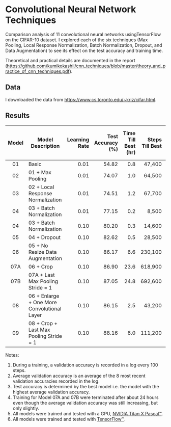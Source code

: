 # Convolutional Neural Network Techniques
Comparison analysis of 11 convolutional neural networks usingTensorFlow on the CIFAR-10 dataset. I explored each of the six techniques (Max Pooling, Local Response Normalization, Batch Normalization, Dropout, and Data Augmentation) to see its effect on the test accuracy and training time.

Theoretical and practical details are documented in the report (https://github.com/kumikokashii/cnn_techniques/blob/master/theory_and_practice_of_cnn_techniques.pdf).

## Data
I downloaded the data from https://www.cs.toronto.edu/~kriz/cifar.html.

## Results
Model | Model Description | Learning Rate | Test Accuracy (%) | Time Till Best (hr) | Steps Till Best | Average Time Per Step (sec)
:---:| --- | ---:| ---:|---:| ---:|---:
01 | Basic | 0.01 | 54.82 | 0.8 | 47,400 | 0.058
02 | 01 + Max Pooling | 0.01 | 74.07 | 1.0 | 64,500 | 0.058
03 | 02 + Local Response Normalization | 0.01 | 74.51 | 1.2 | 67,700 | 0.062
04 | 03 + Batch Normalization | 0.01 | 77.15 | 0.2 | 8,500 | 0.098
04 | 03 + Batch Normalization | 0.10 | 80.20 | 0.3 | 14,600 | 0.077
05 | 04 + Dropout | 0.10 | 82.62 | 0.5 | 28,500 | 0.069
06 | 05 + No Resize Data Augmentation | 0.10 | 86.17 | 6.6 | 230,100 | 0.104
07A | 06 + Crop | 0.10 | 86.90 | 23.6 | 618,900 | 0.137
07B | 07A + Last Max Pooling Stride = 1 | 0.10 | 87.05 | 24.8 | 692,600 | 0.129
08 | 06 + Enlarge + One More Convolutional Layer | 0.10 | 86.15 | 2.5 | 43,200 | 0.204
09 | 08 + Crop + Last Max Pooling Stride = 1 | 0.10 | 88.16 | 6.0 | 111,200 | 0.193

Notes:<br />
1) During a training, a validation accuracy is recorded in a log every 100 steps.<br />
2) Average validation accuracy is an average of the 8 most recent validation accuracies recorded in the log.<br />
3) Test accuracy is determined by the best model i.e. the model with the highest average validation accuracy.<br />
4) Training for Model 07A and 07B were terminated after about 24 hours even though the average validation accuracy was still increasing, but only slightly.<br />
5) All models were trained and tested with a GPU, [NVIDIA Titan X Pascal&trade;](https://www.nvidia.com/en-us/geforce/products/10series/titan-x-pascal/).<br />
6) All models were trained and tested with [TensorFlow&trade;](https://www.tensorflow.org/).
